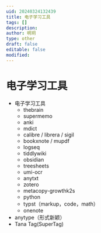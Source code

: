 ```yaml
---
uid: 20240324132439
title: 电子学习工具
tags: []
description: 
author: 明玥
type: other
draft: false
editable: false
modified: 
---
```


# 电子学习工具

- 电子学习工具
	- thebrain
	- supermemo
	- anki
	- mdict
	- calibre / librera / sigil
	- bookxnote /  mupdf
	- logseq
	- tiddlywiki
	- obsidian
	- treesheets
	- umi-ocr
	- anytxt
	- zotero
	- metacopy-growthk2s
	- python
	- typst（markup，code，math）
	- onenote
- anytype（形式新颖）
- Tana Tag(SuperTag)